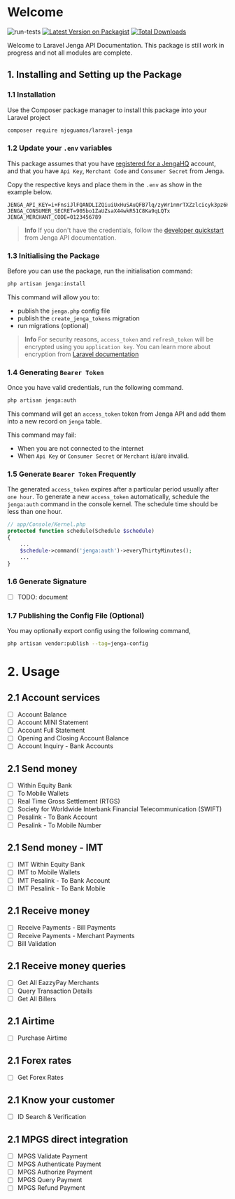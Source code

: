 # Welcome

![run-tests](https://github.com/njoguamos/laravel-jenga/workflows/run-tests/badge.svg)
[![Latest Version on Packagist](https://img.shields.io/packagist/v/njoguamos/laravel-jenga.svg?style=flat-square)](https://packagist.org/packages/njoguamos/laravel-jenga)
[![Total Downloads](https://img.shields.io/packagist/dt/njoguamos/laravel-jenga.svg?style=flat-square)](https://packagist.org/packages/njoguamos/laravel-jenga)

Welcome to Laravel Jenga API Documentation. This package is still work in progress and not all modules are complete.

## 1. Installing and Setting up the Package
### 1.1 Installation

Use the Composer package manager to install this package into your Laravel project

```bash
composer require njoguamos/laravel-jenga
```

### 1.2 Update your `.env` variables

This package assumes that you have [registered for a JengaHQ](https://v3.jengahq.io/registration) account, and that you have `Api Key`, `Merchant Code` and `Consumer Secret` from Jenga.

Copy the respective keys and place them in the `.env` as show in the example below.

```dotenv
JENGA_API_KEY=i+FnsiJlFQANDLIZQiuiUxHuSAuQFB7lq/zyWr1nmrTXZzlcicyk3pz6HyqB+PGt/dB+tqPw4VTT3VUQik5+0w==
JENGA_CONSUMER_SECRET=905bo1ZaUZsaX44wkR51C8Ka9qLQTx
JENGA_MERCHANT_CODE=0123456789
```

> **Info**
> If you don't have the credentials, follow the [developer quickstart](https://developer.jengaapi.io/docs/developer-quickstart) from Jenga API documentation.

### 1.3 Initialising the Package

Before you can use the package, run the initialisation command:

```bash
php artisan jenga:install
```

This command will allow you to:
- publish the `jenga.php` config file
- publish the `create_jenga_tokens` migration
- run migrations (optional)

> **Info**
> For security reasons, `access_token` and `refresh_token` will be encrypted using you `application key`. You can learn more about encryption from [Laravel documentation](https://laravel.com/docs/9.x/encryption)

### 1.4 Generating `Bearer Token`

Once you have valid credentials, run the following command.

```bash
php artisan jenga:auth
```

This command will get an `access_token` token from Jenga API and add them into a new record on `jenga` table.

This command may fail:
- When you are not connected to the internet
- When `Api Key` or `Consumer Secret` or `Merchant` is/are invalid.

### 1.5 Generate `Bearer Token` Frequently
The generated `access_token` expires after a particular period usually after `one hour`. To generate a new `access_token` automatically, schedule the `jenga:auth` command in the console kernel. The schedule time should be less than one hour.

```php
// app/Console/Kernel.php
protected function schedule(Schedule $schedule)
{
    ...
    $schedule->command('jenga:auth')->everyThirtyMinutes();
    ...
}
```

### 1.6 Generate Signature

- [ ] TODO: document

### 1.7 Publishing the Config File (Optional)

You may optionally export config using the following command,

```bash
php artisan vendor:publish --tag=jenga-config
```

# 2. Usage
## 2.1 Account services
  - [ ] Account Balance
  - [ ] Account MINI Statement
  - [ ] Account Full Statement
  - [ ] Opening and Closing Account Balance
  - [ ] Account Inquiry - Bank Accounts

## 2.1 Send money
  - [ ] Within Equity Bank
  - [ ] To Mobile Wallets
  - [ ] Real Time Gross Settlement (RTGS)
  - [ ] Society for Worldwide Interbank Financial Telecommunication (SWIFT)
  - [ ] Pesalink - To Bank Account
  - [ ] Pesalink - To Mobile Number

## 2.1 Send money - IMT
  - [ ] IMT Within Equity Bank
  - [ ] IMT to Mobile Wallets
  - [ ] IMT Pesalink - To Bank Account
  - [ ] IMT Pesalink - To Bank Mobile

## 2.1 Receive money
  - [ ] Receive Payments - Bill Payments
  - [ ] Receive Payments - Merchant Payments
  - [ ] Bill Validation

## 2.1 Receive money queries
  - [ ] Get All EazzyPay Merchants
  - [ ] Query Transaction Details
  - [ ] Get All Billers

## 2.1 Airtime
  - [ ] Purchase Airtime

## 2.1 Forex rates
  - [ ] Get Forex Rates

## 2.1 Know your customer
  - [ ] ID Search & Verification

## 2.1 MPGS direct integration
  - [ ] MPGS Validate Payment
  - [ ] MPGS Authenticate Payment
  - [ ] MPGS Authorize Payment
  - [ ] MPGS Query Payment
  - [ ] MPGS Refund Payment
